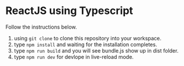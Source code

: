# ReactJS using Typescript 

Follow the instructions below.

1. using `git clone` to clone this repository into your workspace.
2. type `npm install` and waiting for the installation completes.
3. type `npm run build` and you will see bundle.js show up in dist folder.
4. type `npm run dev` for devlope in live-reload mode.